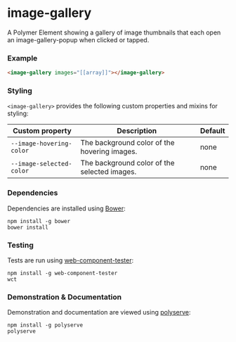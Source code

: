 # image-gallery

A Polymer Element showing a gallery of image thumbnails that each open an image-gallery-popup when clicked or tapped.

### Example
```html
<image-gallery images="[[array]]"></image-gallery>
```

### Styling

`<image-gallery>` provides the following custom properties and mixins for styling:

Custom property          | Description                                  | Default
-------------------------|----------------------------------------------|--------
`--image-hovering-color` | The background color of the hovering images. | none
`--image-selected-color` | The background color of the selected images. | none

### Dependencies

Dependencies are installed using [Bower](http://bower.io/):

    npm install -g bower
    bower install

### Testing

Tests are run using [web-component-tester](https://github.com/Polymer/web-component-tester):

    npm install -g web-component-tester
    wct

### Demonstration & Documentation

Demonstration and documentation are viewed using [polyserve](https://github.com/PolymerLabs/polyserve):

    npm install -g polyserve
    polyserve

